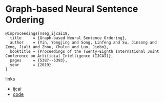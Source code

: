 # Graph-based Neural Sentence Ordering

```
@inproceedings{nseg_ijcai19,
  title     = {Graph-based Neural Sentence Ordering},
  author    = {Yin, Yongjing and Song, Linfeng and Su, Jinsong and Zeng, Jiali and Zhou, Chulun and Luo, Jiebo},
  booktitle = {Proceedings of the Twenty-Eighth International Joint Conference on Artificial Intelligence (IJCAI)},
  pages     = {5387--5393},
  year      = {2019}
}
```

links
- [ijcai](https://www.ijcai.org/proceedings/2019/748)
- [code](https://github.com/DeepLearnXMU/NSEG/blob/master/README.md)
